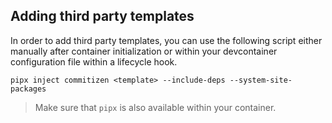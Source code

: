 ## Adding third party templates

In order to add third party templates, you can use the following script either manually after container initialization or within your devcontainer configuration file within a lifecycle hook.

```bash:
pipx inject commitizen <template> --include-deps --system-site-packages
```

> Make sure that `pipx` is also available within your container. 
